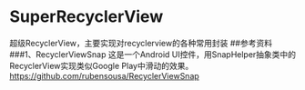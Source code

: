 # SuperRecyclerView
超级RecyclerView，主要实现对recyclerview的各种常用封装
##参考资料
###1、RecyclerViewSnap
这是一个Android UI控件，用SnapHelper抽象类中的RecyclerView实现类似Google Play中滑动的效果。
https://github.com/rubensousa/RecyclerViewSnap
